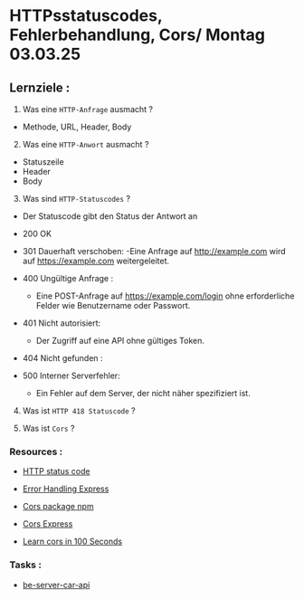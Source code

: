 # HTTPsstatuscodes, Fehlerbehandlung, Cors/ Montag 03.03.25

## Lernziele :

1. Was eine `HTTP-Anfrage` ausmacht ?

- Methode, URL, Header, Body

2. Was eine `HTTP-Anwort` ausmacht ?

- Statuszeile
- Header
- Body

3. Was sind `HTTP-Statuscodes` ?

- Der Statuscode gibt den Status der Antwort an

- 200 OK
- 301 Dauerhaft verschoben:
  -Eine Anfrage auf http://example.com wird auf https://example.com weitergeleitet.

- 400 Ungültige Anfrage :

  - Eine POST-Anfrage auf https://example.com/login ohne erforderliche Felder wie Benutzername oder Passwort.

- 401 Nicht autorisiert:

  - Der Zugriff auf eine API ohne gültiges Token.

- 404 Nicht gefunden :

- 500 Interner Serverfehler:
  - Ein Fehler auf dem Server, der nicht näher spezifiziert ist.

4. Was ist `HTTP 418 Statuscode` ?

5. Was ist `Cors` ?

### Resources :

- [HTTP status code](https://developer.mozilla.org/en-US/docs/Web/HTTP/Status)

- [Error Handling Express](https://expressjs.com/en/guide/error-handling.html)

- [Cors package npm](https://www.npmjs.com/package/cors)

- [Cors Express](https://expressjs.com/en/resources/middleware/cors.html)

- [Learn cors in 100 Seconds](https://www.youtube.com/watch?v=4KHiSt0oLJ0)

### Tasks :

- [be-server-car-api](https://classroom.github.com/a/ZS6Fc10w)

